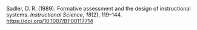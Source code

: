 Sadler, D. R. (1989). Formative assessment and the design of instructional systems. _Instructional Science_, _18_(2), 119–144. https://doi.org/10.1007/BF00117714
